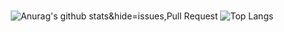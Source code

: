 
<div align="center">

#
![Anurag's github stats](https://github-readme-stats.vercel.app/api?username=seoyeonne&show_icons=true&theme=graywhite)&hide=issues,Pull Request
![Top Langs](https://github-readme-stats.vercel.app/api/top-langs/?username=seoyeonne&layout=compact&theme=graywhite)

</div>
